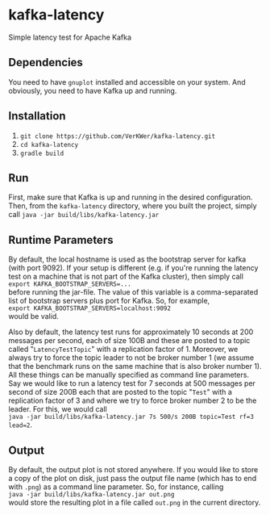 # kafka-latency
Simple latency test for Apache Kafka

## Dependencies
You need to have `gnuplot` installed and accessible on your system. And obviously, you need to have Kafka up and
running.

## Installation
1. `git clone https://github.com/VerKWer/kafka-latency.git`
2. `cd kafka-latency`
3. `gradle build`

## Run
First, make sure that Kafka is up and running in the desired configuration. Then, from the `kafka-latency` directory,
where you built the project, simply call `java -jar build/libs/kafka-latency.jar`

## Runtime Parameters
By default, the local hostname is used as the bootstrap server for kafka (with port 9092). If your setup is different
(e.g. if you're running the latency test on a machine that is not part of the Kafka cluster), then simply call  
`export KAFKA_BOOTSTRAP_SERVERS=...`  
before running the jar-file. The value of this variable is a comma-separated list of bootstrap servers plus port for
Kafka. So, for example,  
`export KAFKA_BOOTSTRAP_SERVERS=localhost:9092`  
would be valid.

Also by default, the latency test runs for approximately 10 seconds at 200 messages per second, each of size 100B and
these are posted to a topic called "`LatencyTestTopic`" with a replication factor of 1. Moreover, we always try to force
the topic leader to not be broker number 1 (we assume that the benchmark runs on the same machine that is also broker
number 1). All these things can be manually specified as command line parameters. Say we would like to run a latency
test for 7 seconds at 500 messages per second of size 200B each that are posted to the topic "`Test`" with a replication
factor of 3 and where we try to force broker number 2 to be the leader. For this, we would call  
`java -jar build/libs/kafka-latency.jar 7s 500/s 200B topic=Test rf=3 lead=2`.

## Output
By default, the output plot is not stored anywhere. If you would like to store a copy of the plot on disk, just pass the
output file name (which has to end with `.png`) as a command line parameter. So, for instance, calling  
`java -jar build/libs/kafka-latency.jar out.png`  
would store the resulting plot in a file called `out.png` in the current directory.
